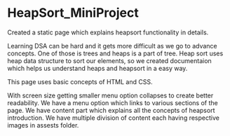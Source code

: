 # HeapSort_MiniProject
Created a static page which explains heapsort functionality in details.

Learning DSA can be hard and it gets more difficult as we go to advance concepts.
One of those is trees and heaps is a part of tree.
Heap sort uses heap data structure to sort our elements, so we created documentaion which helps us understand heaps and heapsort in a easy way.

This page uses basic concepts of HTML and CSS.

With screen size getting smaller menu option collapses to create better readability.
We have a menu option which links to various sections of the page.
We have content part which explains all the concepts of heapsort introduction.
We have multiple division of content each having respective images in assests folder.

